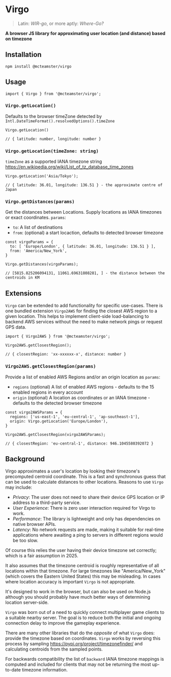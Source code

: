 # Virgo
> Latin: *WIR-go*, or more aptly: *Where-Go?*

**A browser JS library for approximating user location (and distance) based on timezone**

## Installation
```
npm install @mcteamster/virgo
```

## Usage
```
import { Virgo } from '@mcteamster/virgo';
```

### `Virgo.getLocation()`
Defaults to the browser timeZone detected by `Intl.DateTimeFormat().resolvedOptions().timeZone`
```
Virgo.getLocation()

// { latitude: number, longitude: number }
```

### `Virgo.getLocation(timeZone: string)`
`timeZone` as a supported IANA timezone string https://en.wikipedia.org/wiki/List_of_tz_database_time_zones

```
Virgo.getLocation('Asia/Tokyo');

// { latitude: 36.01, longitude: 136.51 } - the approximate centre of Japan
```

### `Virgo.getDistances(params)`
Get the distances between Locations. Supply locations as IANA timezones or exact coordinates. `params`:

- `to`: A list of destinations
- `from`: (optional) a start locaction, defaults to detected browser timezone

```
const virgoParams = {
  to: [ 'Europe/London', { latitude: 36.01, longitude: 136.51 } ],
  from: 'America/New_York',
}

Virgo.getDistances(virgoParams);

// [5815.825206094131, 11061.69631808281, ] - the distance between the centroids in KM
```

## Extensions
`Virgo` can be extended to add functionality for specific use-cases. There is one bundled extension `Virgo2AWS` for finding the closest AWS region to a given location. This helps to implement client-side load-balancing to backend AWS services without the need to make network pings or request GPS data.

```
import { Virgo2AWS } from '@mcteamster/virgo';

Virgo2AWS.getClosestRegion();

// { closestRegion: 'xx-xxxxxx-x', distance: number }
```

### `Virgo2AWS.getClosestRegion(params)`

Provide a list of enabled AWS Regions and/or an origin location as `params`:
- `regions` (optional) A list of enabled AWS regions - defaults to the 15 enabled regions in every account
- `origin` (optional) A location as coordinates or an IANA timezone - defaults to the detected browser timezone

```
const virgo2AWSParams = {
  regions: ['us-east-1', 'eu-central-1', 'ap-southeast-1'],
  origin: Virgo.getLocation('Europe/London'),
}

Virgo2AWS.getClosestRegion(virgo2AWSParams);

// { closestRegion: 'eu-central-1', distance: 946.1045580392072 }
```

## Background
Virgo approximates a user's location by looking their timezone's precomputed centroid coordinate. This is a fast and synchronous guess that can be used to calculate distances to other locations. Reasons to use `Virgo` may include:
- *Privacy*: The user does not need to share their device GPS location or IP address to a third-party service.
- *User Experience*: There is zero user interaction required for Virgo to work.
- *Performance*: The library is lightweight and only has dependencies on native browser APIs.
- *Latency*: No network requests are made, making it suitable for real-time applications where awaiting a ping to servers in different regions would be too slow.

Of course this relies the user having their device timezone set correctly; which is a fair assumption in 2025.

It also assumes that the timezone centroid is roughly representative of all locations within that timezone. For large timezones like "America/New_York" (which covers the Eastern United States) this may be misleading. In cases where location accuracy is important `Virgo` is not appropriate.

It's designed to work in the browser, but can also be used on Node.js although you should probably have much better ways of determining location server-side.

`Virgo` was born out of a need to quickly connect multiplayer game clients to a suitable nearby server. The goal is to reduce both the initial and ongoing connection delay to improve the gameplay experience.

There are many other libraries that do the *opposite* of what `Virgo` does: provide the timezone based on coordinates. `Virgo` works by reversing this process by sampling https://pypi.org/project/timezonefinder/ and calculating centroids from the sampled points.

For backwards compatibility the list of `backward` IANA timezone mappings is computed and included for clients that may not be returning the most up-to-date timezone information.
